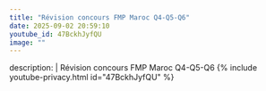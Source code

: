 ```yaml
---
title: "Révision concours FMP Maroc Q4-Q5-Q6"
date: 2025-09-02 20:59:10 
youtube_id: 47BckhJyfQU
image: ""
---
```

description: |
  Révision concours FMP Maroc Q4-Q5-Q6
{% include youtube-privacy.html id="47BckhJyfQU" %}
